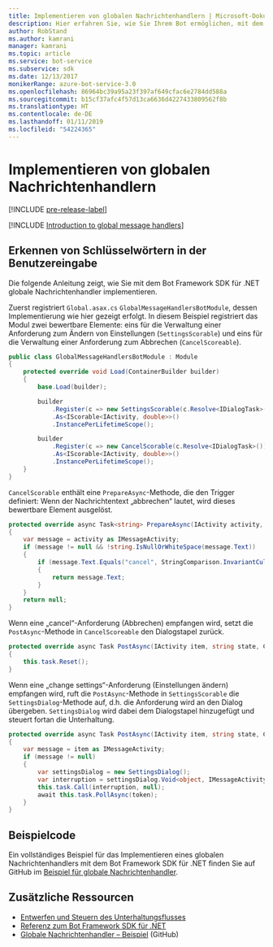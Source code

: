 ```yaml
---
title: Implementieren von globalen Nachrichtenhandlern | Microsoft-Dokumentation
description: Hier erfahren Sie, wie Sie Ihrem Bot ermöglichen, mit dem Bot Framework SDK für .NET auf Benutzereingaben mit bestimmten Schlüsselwörtern zu achten und diese zu verarbeiten.
author: RobStand
ms.author: kamrani
manager: kamrani
ms.topic: article
ms.service: bot-service
ms.subservice: sdk
ms.date: 12/13/2017
monikerRange: azure-bot-service-3.0
ms.openlocfilehash: 86964bc39a95a23f397af649cfac6e2784dd588a
ms.sourcegitcommit: b15cf37afc4f57d13ca6636d4227433809562f8b
ms.translationtype: HT
ms.contentlocale: de-DE
ms.lasthandoff: 01/11/2019
ms.locfileid: "54224365"
---
```

# <a name="implement-global-message-handlers"></a>Implementieren von globalen Nachrichtenhandlern

[!INCLUDE [pre-release-label](../includes/pre-release-label-v3.md)]

[!INCLUDE [Introduction to global message handlers](../includes/snippet-global-handlers-intro.md)]

## <a name="listen-for-keywords-in-user-input"></a>Erkennen von Schlüsselwörtern in der Benutzereingabe

Die folgende Anleitung zeigt, wie Sie mit dem Bot Framework SDK für .NET globale Nachrichtenhandler implementieren.

Zuerst registriert `Global.asax.cs` `GlobalMessageHandlersBotModule`, dessen Implementierung wie hier gezeigt erfolgt. In diesem Beispiel registriert das Modul zwei bewertbare Elemente: eins für die Verwaltung einer Anforderung zum Ändern von Einstellungen (`SettingsScorable`) und eins für die Verwaltung einer Anforderung zum Abbrechen (`CancelScoreable`).

```cs
public class GlobalMessageHandlersBotModule : Module
{
    protected override void Load(ContainerBuilder builder)
    {
        base.Load(builder);

        builder
            .Register(c => new SettingsScorable(c.Resolve<IDialogTask>()))
            .As<IScorable<IActivity, double>>()
            .InstancePerLifetimeScope();

        builder
            .Register(c => new CancelScorable(c.Resolve<IDialogTask>()))
            .As<IScorable<IActivity, double>>()
            .InstancePerLifetimeScope();
    }
}
```

`CancelScorable` enthält eine `PrepareAsync`-Methode, die den Trigger definiert: Wenn der Nachrichtentext „abbrechen“ lautet, wird dieses bewertbare Element ausgelöst.

```cs
protected override async Task<string> PrepareAsync(IActivity activity, CancellationToken token)
{
    var message = activity as IMessageActivity;
    if (message != null && !string.IsNullOrWhiteSpace(message.Text))
    {
        if (message.Text.Equals("cancel", StringComparison.InvariantCultureIgnoreCase))
        {
            return message.Text;
        }
    }
    return null;
}
```

Wenn eine „cancel“-Anforderung (Abbrechen) empfangen wird, setzt die `PostAsync`-Methode in `CancelScoreable` den Dialogstapel zurück. 

```cs
protected override async Task PostAsync(IActivity item, string state, CancellationToken token)
{
    this.task.Reset();
}
```

Wenn eine „change settings“-Anforderung (Einstellungen ändern) empfangen wird, ruft die `PostAsync`-Methode in `SettingsScorable` die `SettingsDialog`-Methode auf, d.h. die Anforderung wird an den Dialog übergeben. `SettingsDialog` wird dabei dem Dialogstapel hinzugefügt und steuert fortan die Unterhaltung.

```cs
protected override async Task PostAsync(IActivity item, string state, CancellationToken token)
{
    var message = item as IMessageActivity;
    if (message != null)
    {
        var settingsDialog = new SettingsDialog();
        var interruption = settingsDialog.Void<object, IMessageActivity>();
        this.task.Call(interruption, null);
        await this.task.PollAsync(token);
    }
}
```

## <a name="sample-code"></a>Beispielcode

Ein vollständiges Beispiel für das Implementieren eines globalen Nachrichtenhandlers mit dem Bot Framework SDK für .NET finden Sie auf GitHub im <a href="https://github.com/Microsoft/BotBuilder-Samples/tree/master/CSharp/core-GlobalMessageHandlers" target="_blank">Beispiel für globale Nachrichtenhandler</a>.

## <a name="additional-resources"></a>Zusätzliche Ressourcen

- [Entwerfen und Steuern des Unterhaltungsflusses](../bot-service-design-conversation-flow.md)
- <a href="/dotnet/api/?view=botbuilder-3.12.2.4" target="_blank">Referenz zum Bot Framework SDK für .NET</a>
- <a href="https://github.com/Microsoft/BotBuilder-Samples/tree/master/CSharp/core-GlobalMessageHandlers" target="_blank">Globale Nachrichtenhandler – Beispiel</a> (GitHub)
